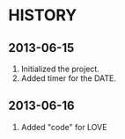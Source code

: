 # HISTORY

## 2013-06-15

1. Initialized the project.
2. Added timer for the DATE.

## 2013-06-16

1. Added "code" for LOVE

